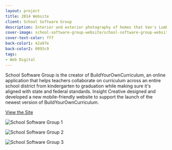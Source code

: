 ```yaml
---
layout: project
title: 2014 Website
client: School Software Group
description: Interior and exterior photography of homes that Van's Lumber has built.
cover-image: school-software-group-website/school-software-group-website-cover
cover-text-color: fff
back-color1: 42a97e
back-color2: 0093c9
tags:
- Web Digital
---
```


School Software Group is the creator of BuildYourOwnCurriculum, an online application that helps teachers collaborate on curriculum across an entire school district from kindergarten to graduation while making sure it's aligned with state and federal standards. Insight Creative designed and developed a new mobile-friendly website to support the launch of the newest version of BuildYourOwnCurriculum.

<a href="http://www.schoolsoftwaregroup.com/" target= "_blank" rel="noopener">View the Site</a>

<div class="images">

<div class="fill-back">
<img data-aos="fade-up" data-featherlight="/img/projects/school-software-group-website/school-software-group-website-1.jpg"
alt="School Software Group 1" src="/img/projects/school-software-group-website/school-software-group-website-2.jpg"
srcset="/img/projects/school-software-group-website/school-software-group-website-2-2400.jpg 2400w,
/img/projects/school-software-group-website/school-software-group-website-2-1800.jpg 1800w,
/img/projects/school-software-group-website/school-software-group-website-2-1200.jpg 1200w,
/img/projects/school-software-group-website/school-software-group-website-2-900.jpg 900w,
/img/projects/school-software-group-website/school-software-group-website-2-600.jpg 600w,
/img/projects/school-software-group-website/school-software-group-website-2-400.jpg 400w" />
</div>

<img class="half first" data-aos="fade-up" data-featherlight="/img/projects/school-software-group-website/school-software-group-website-1.jpg"
alt="School Software Group 2" src="/img/projects/school-software-group-website/school-software-group-website-1.jpg"
srcset="/img/projects/school-software-group-website/school-software-group-website-1-2400.jpg 2400w,
/img/projects/school-software-group-website/school-software-group-website-1-1800.jpg 1800w,
/img/projects/school-software-group-website/school-software-group-website-1-1200.jpg 1200w,
/img/projects/school-software-group-website/school-software-group-website-1-900.jpg 900w,
/img/projects/school-software-group-website/school-software-group-website-1-600.jpg 600w,
/img/projects/school-software-group-website/school-software-group-website-1-400.jpg 400w" />

<img class="half last" data-aos="fade-up" data-aos-delay="200" data-featherlight="/img/projects/school-software-group-website/school-software-group-website-3.jpg"
alt="School Software Group 3" src="/img/projects/school-software-group-website/school-software-group-website-3.jpg"
srcset="/img/projects/school-software-group-website/school-software-group-website-3-2400.jpg 2400w,
/img/projects/school-software-group-website/school-software-group-website-3-1800.jpg 1800w,
/img/projects/school-software-group-website/school-software-group-website-3-1200.jpg 1200w,
/img/projects/school-software-group-website/school-software-group-website-3-900.jpg 900w,
/img/projects/school-software-group-website/school-software-group-website-3-600.jpg 600w,
/img/projects/school-software-group-website/school-software-group-website-3-400.jpg 400w" />

</div>
